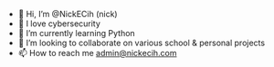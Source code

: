- 👋 Hi, I’m @NickECih (nick)
- 👀 I love cybersecurity
- 🌱 I’m currently learning Python
- 💞️ I’m looking to collaborate on various school & personal projects
- 📫 How to reach me admin@nickecih.com

<!---
NickECih/NickECih is a ✨ special ✨ repository because its `README.md` (this file) appears on your GitHub profile.
You can click the Preview link to take a look at your changes.
--->
